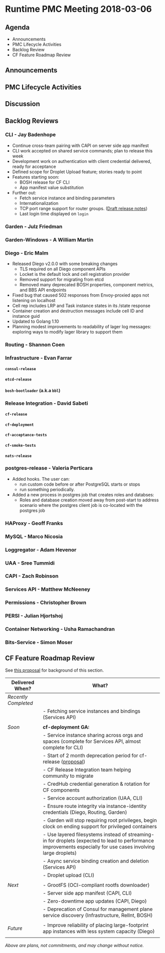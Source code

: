 # Runtime PMC Meeting 2018-03-06

## Agenda

* Announcements
* PMC Lifecycle Activities
* Backlog Review
* CF Feature Roadmap Review


## Announcements


## PMC Lifecycle Activities


## Discussion


## Backlog Reviews

### CLI - Jay Badenhope
- Continue cross-team pairing with CAPI on server side app manifest
- CLI work accepted on shared service commands; plan to release this week
- Development work on authentication with client credential delivered, ready for acceptance
- Defined scope for Droplet Upload feature; stories ready to point
- Features starting soon:
   - BOSH release for CF CLI
   - App manifest value substitution
- Further out:
  - Fetch service instance and binding parameters
  - Internationalization
  - TCP port range support for router groups. ([Draft release notes](https://www.pivotaltracker.com/story/show/143621081))
  - Last login time displayed on `login`


### Garden - Julz Friedman


### Garden-Windows - A William Martin


### Diego - Eric Malm

- Released Diego v2.0.0 with some breaking changes
  - TLS required on all Diego component APIs
  - Locket is the default lock and cell registration provider
  - Removed support for migrating from etcd
  - Removed many deprecated BOSH properties, component metrics, and BBS API endpoints
- Fixed bug that caused 502 responses from Envoy-proxied apps not listening on localhost
- Cell rep includes LRP and Task instance states in its /state response
- Container creation and destruction messages include cell ID and instance guid
- Updated to Golang 1.10
- Planning modest improvements to readability of lager log messages: exploring ways to modify lager library to support them


### Routing - Shannon Coen


### Infrastructure - Evan Farrar

#### `consul-release`

#### `etcd-release`

#### `bosh-bootloader` (a.k.a `bbl`)


### Release Integration - David Sabeti

#### `cf-release`

#### `cf-deployment`

#### `cf-acceptance-tests`

#### `cf-smoke-tests`

#### `nats-release`


### postgres-release - Valeria Perticara
- Added hooks. The user can:
  - run custom code before or after PostgreSQL starts or stops
  - run something periodically.
- Added a new process in postgres job that creates roles and databses:
  - Roles and database creation moved away from post-start to address scenario where the postgres client job is co-located with the postgres job


### HAProxy - Geoff Franks


### MySQL - Marco Nicosia


### Loggregator - Adam Hevenor


### UAA - Sree Tummidi


### CAPI - Zach Robinson


### Services API - Matthew McNeeney


### Permissions - Christopher Brown


### PERSI - Julian Hjortshoj


### Container Networking - Usha Ramachandran


### Bits-Service - Simon Moser


## CF Feature Roadmap Review

See [this proposal](https://docs.google.com/document/d/1K7t_p_NT2F7_Dk3eiv7_g1v3rzFE2GLbTQZTY_V-Les/edit#) for background of this section.

Delivered When? | What?
------|------
*Recently Completed* | 
|| - Fetching service instances and bindings (Services API)
||
*Soon* | **cf-deployment GA:**
|| - Service instance sharing across orgs and spaces (complete for Services API, almost complete for CLI)
|| - Start of 2 month deprecation period for cf-release ([proposal](https://docs.google.com/document/d/1KLl4UIQbl92SvYom4fO-LcEoMK1D45KmjA988MwnOR4/edit?usp=sharing))
|| - CF Release Integration team helping community to migrate
|| - CredHub credential generation & rotation for CF components
|| - Service account authorization (UAA, CLI)
|| - Ensure route integrity via instance-identity credentials (Diego, Routing, Garden)
|| - Garden will stop requiring root privileges, begin clock on ending support for privileged containers
|| - Use layered filesystems instead of streaming-in for droplets (expected to lead to performance improvements especially for use cases involving large droplets)
|| - Async service binding creation and deletion (Services API)
|| - Droplet upload (CLI)
||
*Next* | - GrootFS (OCI-compliant rootfs downloader)
|| - Server side app manifest (CAPI, CLI)
|| - Zero-downtime app updates (CAPI, Diego)
|| - Deprecation of Consul for management plane service discovery (Infrastructure, RelInt, BOSH)
||
*Future* | - Improve reliability of placing large-footprint app instances with less system capacity (Diego)
||

*Above are plans, not commitments, and may change without notice.*
